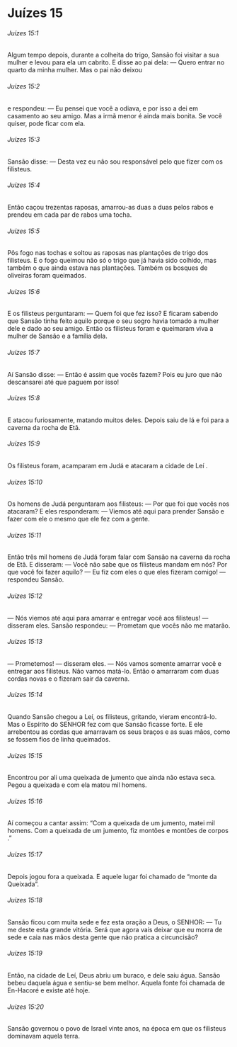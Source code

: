 # Juízes 15

###### Juízes 15:1

Algum tempo depois, durante a colheita do trigo, Sansão foi visitar a sua mulher e levou para ela um cabrito. E disse ao pai dela: — Quero entrar no quarto da minha mulher. Mas o pai não deixou

###### Juízes 15:2

e respondeu: — Eu pensei que você a odiava, e por isso a dei em casamento ao seu amigo. Mas a irmã menor é ainda mais bonita. Se você quiser, pode ficar com ela.

###### Juízes 15:3

Sansão disse: — Desta vez eu não sou responsável pelo que fizer com os filisteus.

###### Juízes 15:4

Então caçou trezentas raposas, amarrou-as duas a duas pelos rabos e prendeu em cada par de rabos uma tocha.

###### Juízes 15:5

Pôs fogo nas tochas e soltou as raposas nas plantações de trigo dos filisteus. E o fogo queimou não só o trigo que já havia sido colhido, mas também o que ainda estava nas plantações. Também os bosques de oliveiras foram queimados.

###### Juízes 15:6

E os filisteus perguntaram: — Quem foi que fez isso? E ficaram sabendo que Sansão tinha feito aquilo porque o seu sogro havia tomado a mulher dele e dado ao seu amigo. Então os filisteus foram e queimaram viva a mulher de Sansão e a família dela.

###### Juízes 15:7

Aí Sansão disse: — Então é assim que vocês fazem? Pois eu juro que não descansarei até que paguem por isso!

###### Juízes 15:8

E atacou furiosamente, matando muitos deles. Depois saiu de lá e foi para a caverna da rocha de Etã.

###### Juízes 15:9

Os filisteus foram, acamparam em Judá e atacaram a cidade de Leí .

###### Juízes 15:10

Os homens de Judá perguntaram aos filisteus: — Por que foi que vocês nos atacaram? E eles responderam: — Viemos até aqui para prender Sansão e fazer com ele o mesmo que ele fez com a gente.

###### Juízes 15:11

Então três mil homens de Judá foram falar com Sansão na caverna da rocha de Etã. E disseram: — Você não sabe que os filisteus mandam em nós? Por que você foi fazer aquilo? — Eu fiz com eles o que eles fizeram comigo! — respondeu Sansão.

###### Juízes 15:12

— Nós viemos até aqui para amarrar e entregar você aos filisteus! — disseram eles. Sansão respondeu: — Prometam que vocês não me matarão.

###### Juízes 15:13

— Prometemos! — disseram eles. — Nós vamos somente amarrar você e entregar aos filisteus. Não vamos matá-lo. Então o amarraram com duas cordas novas e o fizeram sair da caverna.

###### Juízes 15:14

Quando Sansão chegou a Leí, os filisteus, gritando, vieram encontrá-lo. Mas o Espírito do SENHOR fez com que Sansão ficasse forte. E ele arrebentou as cordas que amarravam os seus braços e as suas mãos, como se fossem fios de linha queimados.

###### Juízes 15:15

Encontrou por ali uma queixada de jumento que ainda não estava seca. Pegou a queixada e com ela matou mil homens.

###### Juízes 15:16

Aí começou a cantar assim: “Com a queixada de um jumento, matei mil homens. Com a queixada de um jumento, fiz montões e montões de corpos .”

###### Juízes 15:17

Depois jogou fora a queixada. E aquele lugar foi chamado de “monte da Queixada”.

###### Juízes 15:18

Sansão ficou com muita sede e fez esta oração a Deus, o SENHOR: — Tu me deste esta grande vitória. Será que agora vais deixar que eu morra de sede e caia nas mãos desta gente que não pratica a circuncisão?

###### Juízes 15:19

Então, na cidade de Leí, Deus abriu um buraco, e dele saiu água. Sansão bebeu daquela água e sentiu-se bem melhor. Aquela fonte foi chamada de En-Hacoré e existe até hoje.

###### Juízes 15:20

Sansão governou o povo de Israel vinte anos, na época em que os filisteus dominavam aquela terra.

